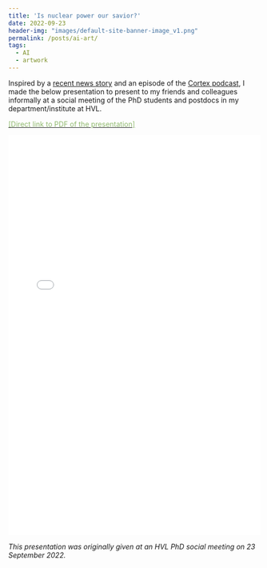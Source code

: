 ```yaml
---
title: 'Is nuclear power our savior?'
date: 2022-09-23
header-img: "images/default-site-banner-image_v1.png"
permalink: /posts/ai-art/
tags:
  - AI
  - artwork
---
```


 <!--  o -->

 Inspired by a [recent news story](https://arstechnica.com/information-technology/2022/08/ai-wins-state-fair-art-contest-annoys-humans/) and an episode of the [Cortex podcast](https://www.relay.fm/cortex/133), I made the below presentation to present to my friends and colleagues informally at a social meeting of the PhD students and postdocs in my department/institute at HVL.   

 [<font color="#90ba6e">[Direct link to PDF of the presentation]</font>](https://hratliff.com/files/AI-art.pdf)

 <iframe src="/files/AI-art.pdf" style="width: 100%;height: 800px;border: none;"></iframe>

_This presentation was originally given at an HVL PhD social meeting on 23 September 2022._

